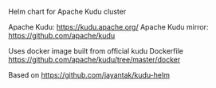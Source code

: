 Helm chart for Apache Kudu cluster

Apache Kudu: https://kudu.apache.org/
Apache Kudu mirror: https://github.com/apache/kudu

Uses docker image built from official kudu Dockerfile https://github.com/apache/kudu/tree/master/docker

Based on https://github.com/jayantak/kudu-helm
